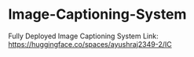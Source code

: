 # Image-Captioning-System
Fully Deployed Image Captioning System
Link: https://huggingface.co/spaces/ayushraj2349-2/IC
